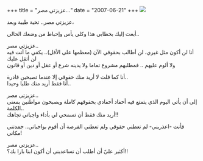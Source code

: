 +++
title = "عزيزتي مصر..."
date = "2007-06-21"
+++
[![](https://blogger.googleusercontent.com/img/b/R29vZ2xl/AVvXsEhe7uxKK7G17IFQ3OCn-KJkpua1LFfxpcUX-n5NalMmjcMqYYrEOzLWkgG15LcQA2otO-C82HNvfeFewiUYb5xE-4P3tUcCyAoODNXSp6yFrHSiqkDM6FvJ-bySZrI4D-byaaXZhg/s320/436649726_4dc4b1d00a.jpg)](https://blogger.googleusercontent.com/img/b/R29vZ2xl/AVvXsEhe7uxKK7G17IFQ3OCn-KJkpua1LFfxpcUX-n5NalMmjcMqYYrEOzLWkgG15LcQA2otO-C82HNvfeFewiUYb5xE-4P3tUcCyAoODNXSp6yFrHSiqkDM6FvJ-bySZrI4D-byaaXZhg/s1600-h/436649726_4dc4b1d00a.jpg)  

عزيزتي مصر.. تحية طيبة وبعد،  
  
أبعث إليك بخطابي هذا وكلي يأس وإحباط من وضعك الحالي..  
  
عزيزتي مصر..  
أنا لن أكون مثل غيري، لن أطالب بحقوقي الآن (معظمها على الأقل).. يكفي ما أنت فيه لن أثقل عليك  
ولا ألوم عليهم .. فمطلبهم مشروع تماما ولا يدينه شرع أو عقل أو دين أو قانون  
  
أنا كما قلت لا أريد منك حقوقي إلا عندما تصبحين قادرة..  
أنا فقط أريد منك طلبا وحيدا..  
  
عزيزتي مصر..  
إلى أن يأتي اليوم الذي يتمتع فيه أحفاد أحفادي بحقوقهم كاملة ويصبحون مواطنين بمعنى الكلمة..  
أريد منك فقط أن تسمحي لي بأداء واجباتي تجاهك!!  
  
فأنت -اعذريني- لم تعطني حقوقي ولم تعطني الفرصة أن أقوم بواجباتي.. جمدتني مكاني!  
  
عزيزتي مصر..  
أكثير عليّ أن أطلب أن تساعديني أن أكون ابنا بارا بك؟!!
